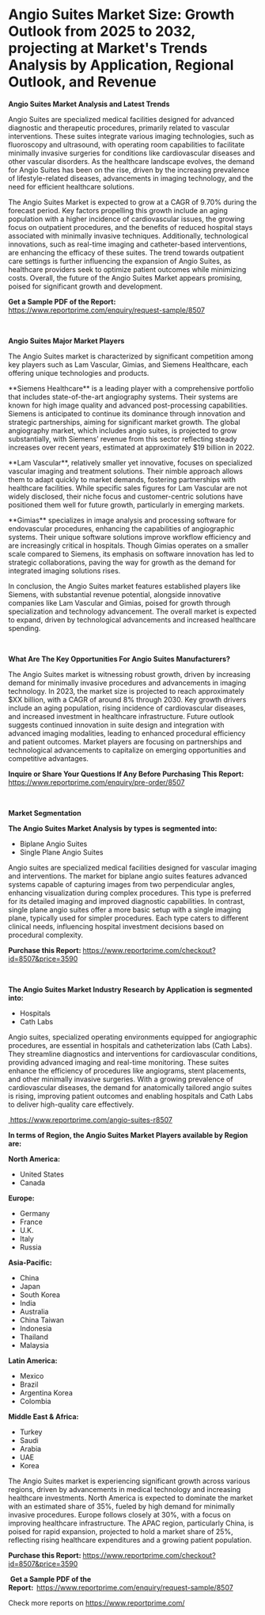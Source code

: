 <p><h1>Angio Suites Market Size: Growth Outlook from 2025 to 2032, projecting at Market's Trends Analysis by Application, Regional Outlook, and Revenue</h1></p><p><strong>Angio Suites Market Analysis and Latest Trends</strong></p>
<p><p>Angio Suites are specialized medical facilities designed for advanced diagnostic and therapeutic procedures, primarily related to vascular interventions. These suites integrate various imaging technologies, such as fluoroscopy and ultrasound, with operating room capabilities to facilitate minimally invasive surgeries for conditions like cardiovascular diseases and other vascular disorders. As the healthcare landscape evolves, the demand for Angio Suites has been on the rise, driven by the increasing prevalence of lifestyle-related diseases, advancements in imaging technology, and the need for efficient healthcare solutions.</p><p>The Angio Suites Market is expected to grow at a CAGR of 9.70% during the forecast period. Key factors propelling this growth include an aging population with a higher incidence of cardiovascular issues, the growing focus on outpatient procedures, and the benefits of reduced hospital stays associated with minimally invasive techniques. Additionally, technological innovations, such as real-time imaging and catheter-based interventions, are enhancing the efficacy of these suites. The trend towards outpatient care settings is further influencing the expansion of Angio Suites, as healthcare providers seek to optimize patient outcomes while minimizing costs. Overall, the future of the Angio Suites Market appears promising, poised for significant growth and development.</p></p>
<p><strong>Get a Sample PDF of the Report:&nbsp;</strong> <a href="https://www.reportprime.com/enquiry/request-sample/8507?utm_campaign=3583&utm_medium=2&utm_source=Github&utm_content=ia&utm_term=19032025&utm_id=angio-suites">https://www.reportprime.com/enquiry/request-sample/8507</a></p>
<p>&nbsp;</p>
<p><strong>Angio Suites Major Market Players</strong></p>
<p><p>The Angio Suites market is characterized by significant competition among key players such as Lam Vascular, Gimias, and Siemens Healthcare, each offering unique technologies and products.</p><p>**Siemens Healthcare** is a leading player with a comprehensive portfolio that includes state-of-the-art angiography systems. Their systems are known for high image quality and advanced post-processing capabilities. Siemens is anticipated to continue its dominance through innovation and strategic partnerships, aiming for significant market growth. The global angiography market, which includes angio suites, is projected to grow substantially, with Siemens’ revenue from this sector reflecting steady increases over recent years, estimated at approximately $19 billion in 2022.</p><p>**Lam Vascular**, relatively smaller yet innovative, focuses on specialized vascular imaging and treatment solutions. Their nimble approach allows them to adapt quickly to market demands, fostering partnerships with healthcare facilities. While specific sales figures for Lam Vascular are not widely disclosed, their niche focus and customer-centric solutions have positioned them well for future growth, particularly in emerging markets.</p><p>**Gimias** specializes in image analysis and processing software for endovascular procedures, enhancing the capabilities of angiographic systems. Their unique software solutions improve workflow efficiency and are increasingly critical in hospitals. Though Gimias operates on a smaller scale compared to Siemens, its emphasis on software innovation has led to strategic collaborations, paving the way for growth as the demand for integrated imaging solutions rises.</p><p>In conclusion, the Angio Suites market features established players like Siemens, with substantial revenue potential, alongside innovative companies like Lam Vascular and Gimias, poised for growth through specialization and technology advancement. The overall market is expected to expand, driven by technological advancements and increased healthcare spending.</p></p>
<p>&nbsp;</p>
<p><strong>What Are The Key Opportunities For Angio Suites Manufacturers?</strong></p>
<p><p>The Angio Suites market is witnessing robust growth, driven by increasing demand for minimally invasive procedures and advancements in imaging technology. In 2023, the market size is projected to reach approximately $XX billion, with a CAGR of around 8% through 2030. Key growth drivers include an aging population, rising incidence of cardiovascular diseases, and increased investment in healthcare infrastructure. Future outlook suggests continued innovation in suite design and integration with advanced imaging modalities, leading to enhanced procedural efficiency and patient outcomes. Market players are focusing on partnerships and technological advancements to capitalize on emerging opportunities and competitive advantages.</p></p>
<p><strong>Inquire or Share Your Questions If Any Before Purchasing This Report:</strong> <a href="https://www.reportprime.com/enquiry/pre-order/8507?utm_campaign=3583&utm_medium=2&utm_source=Github&utm_content=ia&utm_term=19032025&utm_id=angio-suites">https://www.reportprime.com/enquiry/pre-order/8507</a></p>
<p>&nbsp;</p>
<p><strong>Market Segmentation</strong></p>
<p><strong>The Angio Suites Market Analysis by types is segmented into:</strong></p>
<p><ul><li>Biplane Angio Suites</li><li>Single Plane Angio Suites</li></ul></p>
<p><p>Angio suites are specialized medical facilities designed for vascular imaging and interventions. The market for biplane angio suites features advanced systems capable of capturing images from two perpendicular angles, enhancing visualization during complex procedures. This type is preferred for its detailed imaging and improved diagnostic capabilities. In contrast, single plane angio suites offer a more basic setup with a single imaging plane, typically used for simpler procedures. Each type caters to different clinical needs, influencing hospital investment decisions based on procedural complexity.</p></p>
<p><strong>Purchase this Report:&nbsp;</strong><a href="https://www.reportprime.com/checkout?id=8507&price=3590&utm_campaign=3583&utm_medium=2&utm_source=Github&utm_content=ia&utm_term=19032025&utm_id=angio-suites">https://www.reportprime.com/checkout?id=8507&price=3590</a></p>
<p>&nbsp;</p>
<p><strong>The Angio Suites Market Industry Research by Application is segmented into:</strong></p>
<p><ul><li>Hospitals</li><li>Cath Labs</li></ul></p>
<p><p>Angio suites, specialized operating environments equipped for angiographic procedures, are essential in hospitals and catheterization labs (Cath Labs). They streamline diagnostics and interventions for cardiovascular conditions, providing advanced imaging and real-time monitoring. These suites enhance the efficiency of procedures like angiograms, stent placements, and other minimally invasive surgeries. With a growing prevalence of cardiovascular diseases, the demand for anatomically tailored angio suites is rising, improving patient outcomes and enabling hospitals and Cath Labs to deliver high-quality care effectively.</p></p>
<p><a href="https://www.reportprime.com/angio-suites-r8507?utm_campaign=3583&utm_medium=2&utm_source=Github&utm_content=ia&utm_term=19032025&utm_id=angio-suites">&nbsp;https://www.reportprime.com/angio-suites-r8507</a></p>
<p><strong>In terms of Region, the Angio Suites Market Players available by Region are:</strong></p>
<p>
    <p> <strong> North America: </strong>
        <ul>
            <li>United States</li>
            <li>Canada</li>
        </ul>
        </p> 
    <p> <strong> Europe: </strong>
        <ul>
            <li>Germany</li>
            <li>France</li>
            <li>U.K.</li>
            <li>Italy</li>
            <li>Russia</li>
        </ul>
        </p> 
    <p> <strong> Asia-Pacific: </strong>
        <ul>
            <li>China</li>
            <li>Japan</li>
            <li>South Korea</li>
            <li>India</li>
            <li>Australia</li>
            <li>China Taiwan</li>
            <li>Indonesia</li>
            <li>Thailand</li>
            <li>Malaysia</li>
        </ul>
        </p> 
    <p> <strong> Latin America: </strong>
        <ul>
            <li>Mexico</li>
            <li>Brazil</li>
            <li>Argentina Korea</li>
            <li>Colombia</li>
        </ul>
        </p> 
    <p> <strong> Middle East & Africa: </strong>
        <ul>
            <li>Turkey</li>
            <li>Saudi</li>
            <li>Arabia</li>
            <li>UAE</li>
            <li>Korea</li>
        </ul>
    </p>
    </p>
<p><p>The Angio Suites market is experiencing significant growth across various regions, driven by advancements in medical technology and increasing healthcare investments. North America is expected to dominate the market with an estimated share of 35%, fueled by high demand for minimally invasive procedures. Europe follows closely at 30%, with a focus on improving healthcare infrastructure. The APAC region, particularly China, is poised for rapid expansion, projected to hold a market share of 25%, reflecting rising healthcare expenditures and a growing patient population.</p></p>
<p><strong>Purchase this Report: </strong><a href="https://www.reportprime.com/checkout?id=8507&price=3590&utm_campaign=3583&utm_medium=2&utm_source=Github&utm_content=ia&utm_term=19032025&utm_id=angio-suites">https://www.reportprime.com/checkout?id=8507&price=3590</a></p>
<p>&nbsp;<strong>Get a Sample PDF of the Report:&nbsp;&nbsp;</strong><a href="https://www.reportprime.com/enquiry/request-sample/8507?utm_campaign=3583&utm_medium=2&utm_source=Github&utm_content=ia&utm_term=19032025&utm_id=angio-suites">https://www.reportprime.com/enquiry/request-sample/8507</a></p>
<p><strong></strong></p>
<p>Check more reports on <a href="https://www.reportprime.com/?utm_campaign=3583&utm_medium=2&utm_source=Github&utm_content=ia&utm_term=19032025&utm_id=angio-suites">https://www.reportprime.com/</a></p>